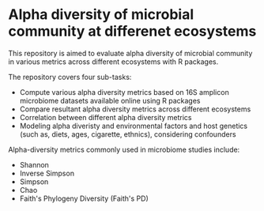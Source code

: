 # Alpha diversity of microbial community at differenet ecosystems 

This repository is aimed to evaluate alpha diversity of microbial community in various metrics across different ecosystems with R packages. 

The repository covers four sub-tasks:

- Compute various alpha diversity metrics based on 16S amplicon microbiome datasets available online using R packages 
- Compare resultant alpha diversity metrics across different ecosystems 
- Correlation between different alpha diversity metrics 
- Modeling alpha diveristy and environmental factors and host genetics (such as, diets, ages, cigarette, ethnics), considering confounders 

Alpha-diversity metrics commonly used in microbiome studies include:

- Shannon
- Inverse Simpson
- Simpson
- Chao
- Faith's Phylogeny Diversity (Faith's PD)
